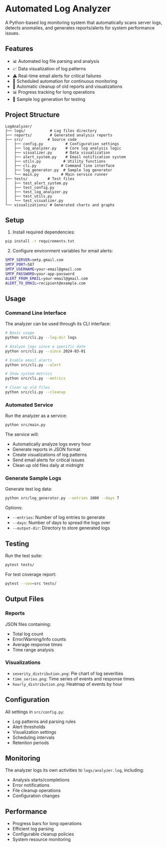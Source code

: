 # Automated Log Analyzer

A Python-based log monitoring system that automatically scans server logs, detects anomalies, and generates reports/alerts for system performance issues.

## Features

- 📊 Automated log file parsing and analysis
- 📈 Data visualization of log patterns
- ⚠️ Real-time email alerts for critical failures
- 📅 Scheduled automation for continuous monitoring
- 🧹 Automatic cleanup of old reports and visualizations
- 📊 Progress tracking for long operations
- 🔄 Sample log generation for testing

## Project Structure

```
LogAnalyzer/
├── logs/           # Log files directory
├── reports/        # Generated analysis reports
├── src/           # Source code
│   ├── config.py          # Configuration settings
│   ├── log_analyzer.py    # Core log analysis logic
│   ├── visualizer.py      # Data visualization
│   ├── alert_system.py    # Email notification system
│   ├── utils.py          # Utility functions
│   ├── cli.py           # Command line interface
│   ├── log_generator.py  # Sample log generator
│   └── main.py          # Main service runner
├── tests/         # Test files
│   ├── test_alert_system.py
│   ├── test_config.py
│   ├── test_log_analyzer.py
│   ├── test_utils.py
│   └── test_visualizer.py
└── visualizations/ # Generated charts and graphs
```

## Setup

1. Install required dependencies:
```bash
pip install -r requirements.txt
```

2. Configure environment variables for email alerts:
```bash
SMTP_SERVER=smtp.gmail.com
SMTP_PORT=587
SMTP_USERNAME=your-email@gmail.com
SMTP_PASSWORD=your-app-password
ALERT_FROM_EMAIL=your-email@gmail.com
ALERT_TO_EMAIL=recipient@example.com
```

## Usage

### Command Line Interface

The analyzer can be used through its CLI interface:

```bash
# Basic usage
python src/cli.py --log-dir logs

# Analyze logs since a specific date
python src/cli.py --since 2024-03-01

# Enable email alerts
python src/cli.py --alert

# Show system metrics
python src/cli.py --metrics

# Clean up old files
python src/cli.py --cleanup
```

### Automated Service

Run the analyzer as a service:
```bash
python src/main.py
```

The service will:
- Automatically analyze logs every hour
- Generate reports in JSON format
- Create visualizations of log patterns
- Send email alerts for critical issues
- Clean up old files daily at midnight

### Generate Sample Logs

Generate test log data:
```bash
python src/log_generator.py --entries 1000 --days 7
```

Options:
- `--entries`: Number of log entries to generate
- `--days`: Number of days to spread the logs over
- `--output-dir`: Directory to store generated logs

## Testing

Run the test suite:
```bash
pytest tests/
```

For test coverage report:
```bash
pytest --cov=src tests/
```

## Output Files

### Reports
JSON files containing:
- Total log count
- Error/Warning/Info counts
- Average response times
- Time range analysis

### Visualizations
- `severity_distribution.png`: Pie chart of log severities
- `time_series.png`: Time series of events and response times
- `hourly_distribution.png`: Heatmap of events by hour

## Configuration

All settings in `src/config.py`:
- Log patterns and parsing rules
- Alert thresholds
- Visualization settings
- Scheduling intervals
- Retention periods

## Monitoring

The analyzer logs its own activities to `logs/analyzer.log`, including:
- Analysis starts/completions
- Error notifications
- File cleanup operations
- Configuration changes

## Performance

- Progress bars for long operations
- Efficient log parsing
- Configurable cleanup policies
- System resource monitoring